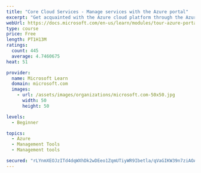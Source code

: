 ```yaml
---
title: "Core Cloud Services - Manage services with the Azure portal"
excerpt: "Get acquainted with the Azure cloud platform through the Azure portal, where you create and manage all of your Azure resources."
webUrl: https://docs.microsoft.com/en-us/learn/modules/tour-azure-portal/
type: course
price: Free
length: PT1H13M
ratings:
  count: 445
  average: 4.7460675
heat: 51

provider:
  name: Microsoft Learn
  domain: microsoft.com
  images:
    - url: /assets/images/organizations/microsoft.com-50x50.jpg
      width: 50
      height: 50

levels:
  - Beginner

topics:
  - Azure
  - Management Tools
  - Management tools

secured: "rLYnmXEOJzITd4dqWXhDk2wDEeo1ZqmUTiyWR9Ibetla/qVaGIKW39n7ziAOAAfgQ5niSIiW5mB0YYjuFTIGknOlQPPovkjChJnH5eXj61ZIfRnVmf7mBQqOZkqpvy22vwOIaArlG0FLCsTPgGBxB+uPay+dHfBvB0mNMjMRl4vsgYOa915B+0Z1uuntB7zqlzH1qVnJhJzOHhGAjzsT6SM9GZYUfsAzUtI3JgQlQdsJQx1cyyttWdAZFehlBYbHIR94/AJYiIpqb2Q8Q0AsEU1XyeVyIdMiSNDGh9iYRhqpVrld8QRk0h8L24wyX9TjtpuLR0VQrvNgBQE1sGu6/ZHF2RO50Du7kUy/enWx9p2ye0poQQHfxnqugIdDvdHytl4MO58PXPoHOdYy9QzucewgYjC4PtTXVSYHDqpUdXU=;BEs5Aq7D6pablX2uy/JpGA=="
---
```


